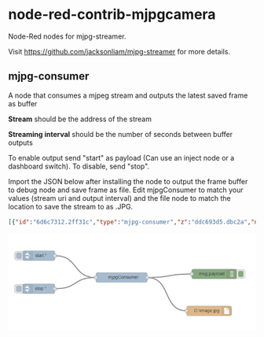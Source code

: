 # node-red-contrib-mjpgcamera

Node-Red nodes for mjpg-streamer.

Visit https://github.com/jacksonliam/mjpg-streamer for more details.



## mjpg-consumer

A node that consumes a mjpeg stream and outputs the latest saved frame as buffer

<p><b>Stream</b> should be the address of the stream</p>
<p><b>Streaming interval</b> should be the number of seconds between buffer outputs</p>

<p>To enable output send "start" as payload (Can use an inject node or a dashboard switch). To disable, send "stop".</p>

Import the JSON below after installing the node to output the frame buffer to debug node and save frame as file. Edit mjpgConsumer to match your values (stream uri and output interval) and the file node to match the location to save the stream to as .JPG.

```json
[{"id":"6d6c7312.2ff31c","type":"mjpg-consumer","z":"ddc693d5.dbc2a","name":"MjpgConsumer","stream":"http://192.168.0.104:8080/?action=stream","interval":"2","x":517,"y":134,"wires":[["18a0339c.da93ec","657e92c5.2219fc"]]},{"id":"68133e2.b94f7c","type":"inject","z":"ddc693d5.dbc2a","name":"Start Consumer","topic":"","payload":"start","payloadType":"str","repeat":"","crontab":"","once":true,"x":218,"y":103,"wires":[["6d6c7312.2ff31c"]]},{"id":"11674ce7.4dfc33","type":"inject","z":"ddc693d5.dbc2a","name":"Stop Consumer","topic":"","payload":"stop","payloadType":"str","repeat":"","crontab":"","once":false,"x":216,"y":170,"wires":[["6d6c7312.2ff31c"]]},{"id":"18a0339c.da93ec","type":"debug","z":"ddc693d5.dbc2a","name":"","active":true,"console":"false","complete":"false","x":756,"y":133,"wires":[]},{"id":"657e92c5.2219fc","type":"file","z":"ddc693d5.dbc2a","name":"Camera Capture","filename":"E:\capture.jpg","appendNewline":false,"createDir":false,"overwriteFile":"true","x":767,"y":199,"wires":[]}]
```



<img src="exampleFlow.PNG"></img>